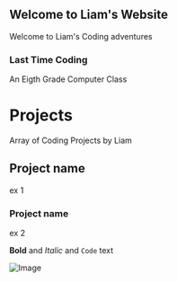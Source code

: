## Welcome to Liam's Website

Welcome to Liam's Coding adventures

### Last Time Coding

An Eigth Grade Computer Class

# Projects

Array of Coding Projects by Liam
## Project name

ex 1

### Project name

ex 2


**Bold** and _Italic_ and `Code` text

![Image](src)
```


